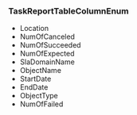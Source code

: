 ### TaskReportTableColumnEnum
- Location
- NumOfCanceled
- NumOfSucceeded
- NumOfExpected
- SlaDomainName
- ObjectName
- StartDate
- EndDate
- ObjectType
- NumOfFailed

